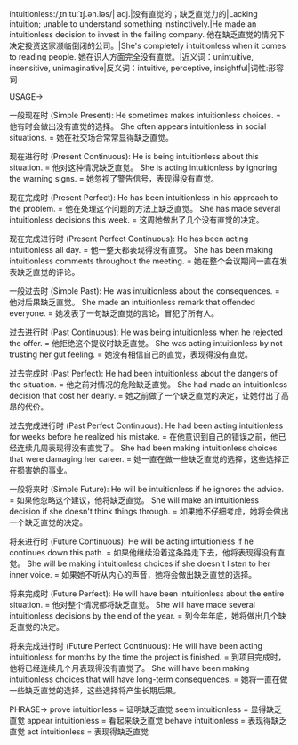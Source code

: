 intuitionless:/ˌɪn.tuːˈɪʃ.ən.ləs/| adj.|没有直觉的；缺乏直觉力的|Lacking intuition; unable to understand something instinctively.|He made an intuitionless decision to invest in the failing company. 他在缺乏直觉的情况下决定投资这家濒临倒闭的公司。|She's completely intuitionless when it comes to reading people.  她在识人方面完全没有直觉。|近义词：unintuitive, insensitive, unimaginative|反义词：intuitive, perceptive, insightful|词性:形容词

USAGE->

一般现在时 (Simple Present):
He sometimes makes intuitionless choices. = 他有时会做出没有直觉的选择。
She often appears intuitionless in social situations. =  她在社交场合常常显得缺乏直觉。

现在进行时 (Present Continuous):
He is being intuitionless about this situation. = 他对这种情况缺乏直觉。
She is acting intuitionless by ignoring the warning signs. = 她忽视了警告信号，表现得没有直觉。

现在完成时 (Present Perfect):
He has been intuitionless in his approach to the problem. = 他在处理这个问题的方法上缺乏直觉。
She has made several intuitionless decisions this week. = 这周她做出了几个没有直觉的决定。

现在完成进行时 (Present Perfect Continuous):
He has been acting intuitionless all day. = 他一整天都表现得没有直觉。
She has been making intuitionless comments throughout the meeting. = 她在整个会议期间一直在发表缺乏直觉的评论。

一般过去时 (Simple Past):
He was intuitionless about the consequences. = 他对后果缺乏直觉。
She made an intuitionless remark that offended everyone. = 她发表了一句缺乏直觉的言论，冒犯了所有人。

过去进行时 (Past Continuous):
He was being intuitionless when he rejected the offer. = 他拒绝这个提议时缺乏直觉。
She was acting intuitionless by not trusting her gut feeling. = 她没有相信自己的直觉，表现得没有直觉。

过去完成时 (Past Perfect):
He had been intuitionless about the dangers of the situation. = 他之前对情况的危险缺乏直觉。
She had made an intuitionless decision that cost her dearly. = 她之前做了一个缺乏直觉的决定，让她付出了高昂的代价。

过去完成进行时 (Past Perfect Continuous):
He had been acting intuitionless for weeks before he realized his mistake. = 在他意识到自己的错误之前，他已经连续几周表现得没有直觉了。
She had been making intuitionless choices that were damaging her career. = 她一直在做一些缺乏直觉的选择，这些选择正在损害她的事业。

一般将来时 (Simple Future):
He will be intuitionless if he ignores the advice. = 如果他忽略这个建议，他将缺乏直觉。
She will make an intuitionless decision if she doesn't think things through. = 如果她不仔细考虑，她将会做出一个缺乏直觉的决定。

将来进行时 (Future Continuous):
He will be acting intuitionless if he continues down this path. = 如果他继续沿着这条路走下去，他将表现得没有直觉。
She will be making intuitionless choices if she doesn't listen to her inner voice. = 如果她不听从内心的声音，她将会做出缺乏直觉的选择。

将来完成时 (Future Perfect):
He will have been intuitionless about the entire situation. = 他对整个情况都将缺乏直觉。
She will have made several intuitionless decisions by the end of the year. = 到今年年底，她将做出几个缺乏直觉的决定。

将来完成进行时 (Future Perfect Continuous):
He will have been acting intuitionless for months by the time the project is finished. = 到项目完成时，他将已经连续几个月表现得没有直觉了。
She will have been making intuitionless choices that will have long-term consequences. = 她将一直在做一些缺乏直觉的选择，这些选择将产生长期后果。


PHRASE->
prove intuitionless = 证明缺乏直觉
seem intuitionless = 显得缺乏直觉
appear intuitionless = 看起来缺乏直觉
behave intuitionless = 表现得缺乏直觉
act intuitionless = 表现得缺乏直觉
